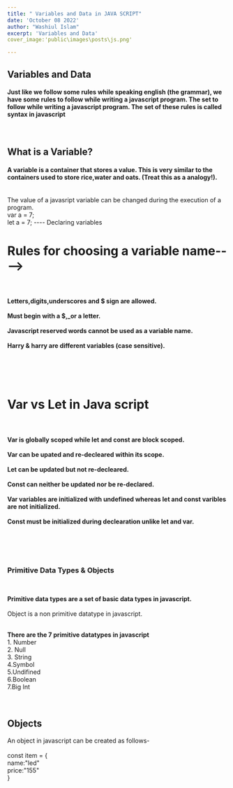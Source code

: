 ```yaml
---
title: " Variables and Data in JAVA SCRIPT"
date: 'October 08 2022'
author: "Washiul Islam"
excerpt: 'Variables and Data'
cover_image:'public\images\posts\js.png'

---
```


## **Variables and Data**

<h4>Just like we follow some rules while speaking english (the grammar), we have some rules to follow while writing a javascript program. The set to follow while writing a javascript program. The set of these rules is called syntax in javascript</h4>
<br>
<h2><b>What is a Variable? </b></h2>
<h4>A variable is a container that stores a value. This is very similar to the containers used to store rice,water and oats. (Treat this as a analogy!).</h4>
<br>
The value of a javasript variable can be changed during the execution of a program.
<br>
var a = 7; <br>
let a = 7; ---- Declaring variables
</h4>
<br>

<h1><b>Rules for choosing a variable name----> </b> </h1><br>
<h4><b>Letters,digits,underscores and $ sign are allowed. <br><br>
Must begin with a $,_or a letter. <br><br>
Javascript reserved words cannot be used as a variable name. <br><br>
Harry & harry are different variables (case sensitive).</b></h4>
<br><br><br>
<h1><b>Var vs Let in Java script </b></h1><br>
<h4><b>Var is globally scoped while let and const are block scoped. <br><br>
Var can be upated and re-decleared within its scope.<br><br>
Let can be updated but not re-decleared. <br><br>
Const can neither be updated nor be re-declared. <br><br>
Var variables are initialized with undefined whereas let and const varibles are not initialized.
<br><br>
Const must be initialized during declearation unlike let and var.</b></h4>
<br><br><br>


### **Primitive Data Types & Objects** 
<br>

**Primitive data types are a set of basic data types in javascript.** <br><br>
 Object is a non primitive datatype in javascript. <br><br>
<p> <b>There are the 7 primitive datatypes in javascript</b></h2> <br>
1. Number <br>
2. Null <br>
3. String <br>
4.Symbol <br>
5.Undifined <br>
6.Boolean <br>
7.Big Int<br><br><br>

## **Objects**
An object in javascript can be created as follows- <br><br>
const item = {<br>
                name:"led"<br>
                price:"155"<br>
                             }
